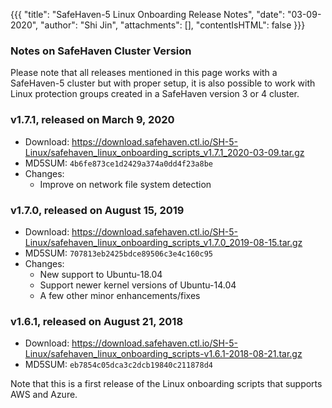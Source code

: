 {{{
  "title": "SafeHaven-5 Linux Onboarding Release Notes",
  "date": "03-09-2020",
  "author": "Shi Jin",
  "attachments": [],
  "contentIsHTML": false
}}}

### Notes on SafeHaven Cluster Version

Please note that all releases mentioned in this page works with a SafeHaven-5 cluster but with proper setup, it is also possible to work with Linux protection groups created in a SafeHaven version 3 or 4 cluster.

### v1.7.1, released on March 9, 2020

- Download: https://download.safehaven.ctl.io/SH-5-Linux/safehaven_linux_onboarding_scripts_v1.7.1_2020-03-09.tar.gz
- MD5SUM: `4b6fe873ce1d2429a374a0dd4f23a8be`
- Changes:
  - Improve on network file system detection 

### v1.7.0, released on August 15, 2019

- Download: https://download.safehaven.ctl.io/SH-5-Linux/safehaven_linux_onboarding_scripts_v1.7.0_2019-08-15.tar.gz
- MD5SUM: `707813eb2425bdce89506c3e4c160c95`
- Changes:
  - New support to Ubuntu-18.04
  - Support newer kernel versions of Ubuntu-14.04
  - A few other minor enhancements/fixes

### v1.6.1, released on August 21, 2018

- Download: https://download.safehaven.ctl.io/SH-5-Linux/safehaven_linux_onboarding_scripts-v1.6.1-2018-08-21.tar.gz
- MD5SUM: `eb7854c05dca3c2dcb19840c211878d4`

Note that this is a first release of the Linux onboarding scripts that supports AWS and Azure.
